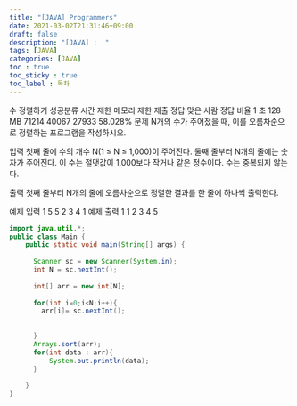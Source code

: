 ```yaml
---
title: "[JAVA] Programmers"
date: 2021-03-02T21:31:46+09:00
draft: false
description: "[JAVA] :  "
tags: [JAVA]
categories: [JAVA]
toc : true
toc_sticky : true
toc_label : 목차
---
```






수 정렬하기 성공분류
시간 제한	메모리 제한	제출	정답	맞은 사람	정답 비율
1 초	128 MB	71214	40067	27933	58.028%
문제
N개의 수가 주어졌을 때, 이를 오름차순으로 정렬하는 프로그램을 작성하시오.

입력
첫째 줄에 수의 개수 N(1 ≤ N ≤ 1,000)이 주어진다. 둘째 줄부터 N개의 줄에는 숫자가 주어진다. 이 수는 절댓값이 1,000보다 작거나 같은 정수이다. 수는 중복되지 않는다.

출력
첫째 줄부터 N개의 줄에 오름차순으로 정렬한 결과를 한 줄에 하나씩 출력한다.


예제 입력 1 
5
5
2
3
4
1
예제 출력 1 
1
2
3
4
5
```java
import java.util.*;
public class Main {
    public static void main(String[] args) {
      
      Scanner sc = new Scanner(System.in);
      int N = sc.nextInt();
    
      int[] arr = new int[N];
  
      for(int i=0;i<N;i++){
        arr[i]= sc.nextInt();
      
        
      }
      Arrays.sort(arr);
      for(int data : arr){
          System.out.println(data);
      }
        
    }
}

```
